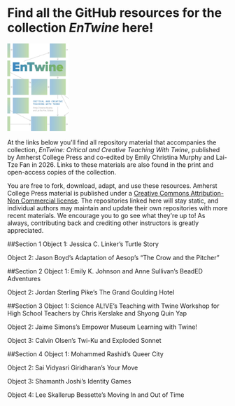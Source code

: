 # Find all the GitHub resources for the collection _EnTwine_ here!

<img src="./Murphy_Fan_cover_final.jpg" alt="Cover image of EnTwine collection features blue and green squares on a white background. Grey arrows point from one square to another." height="200">

At the links below you'll find all repository material that accompanies the collection, _EnTwine: Critical and Creative Teaching With Twine_, published by Amherst College Press and co-edited by Emily Christina Murphy and Lai-Tze Fan in 2026. Links to these materials are also found in the print and open-access copies of the collection. 

You are free to fork, download, adapt, and use these resources. Amherst College Press material is published under a <a href="https://creativecommons.org/licenses/by-nc/4.0/">Creative Commons Attribution-Non Commercial license</a>. The repositories linked here will stay static, and individual authors may maintain and update their own repositories with more recent materials. We encourage you to go see what they're up to! As always, contributing back and crediting other instructors is greatly appreciated. 

##Section 1 
Object 1: Jessica C. Linker’s Turtle Story

Object 2: Jason Boyd’s Adaptation of Aesop’s “The Crow and the Pitcher”

##Section 2 
Object 1: Emily K. Johnson and Anne Sullivan’s BeadED Adventures

Object 2: Jordan Sterling Pike’s The Grand Goulding Hotel

##Section 3 
Object 1: Science AL!VE’s Teaching with Twine Workshop for High School Teachers by Chris Kerslake and Shyong Quin Yap

Object 2: Jaime Simons’s Empower Museum Learning with Twine!

Object 3: Calvin Olsen’s Twi-Ku and Exploded Sonnet

##Section 4
Object 1: Mohammed Rashid’s Queer City

Object 2: Sai Vidyasri Giridharan’s Your Move

Object 3: Shamanth Joshi’s Identity Games

Object 4: Lee Skallerup Bessette’s Moving In and Out of Time






